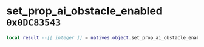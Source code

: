 # set_prop_ai_obstacle_enabled `0x0DC83543`

```lua
local result --[[ integer ]] = natives.object.set_prop_ai_obstacle_enabled(_unk0 --[[ integer ]], _unk1 --[[ integer ]])
```